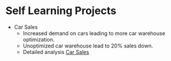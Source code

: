 # Self Learning Projects 
- Car Sales 
    - Increased demand on cars  leading to more car warehouse optimization.
    - Unoptimized car warehouse lead to 20% sales down. 
    - Detailed analysis [Car Sales]()


